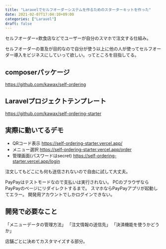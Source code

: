 ```yaml
---
title: "Laravelでセルフオーダーシステムを作るためのスターターキットを作った"
date: 2021-02-07T17:04:10+09:00
categories: ["Laravel"]
draft: false
---
```


セルフオーダー=飲食店などでユーザーが自分のスマホで注文する仕組み。

セルフオーダーの普及が目的なので自分が使う以上に他の人が使ってセルフオーダー導入をビジネスにしていって欲しい。ってところを目指してる。

## composerパッケージ
https://github.com/kawax/self-ordering

## Laravelプロジェクトテンプレート
https://github.com/kawax/self-ordering-starter

## 実際に動いてるデモ
- QRコード表示 https://self-ordering-starter.vercel.app/
- メニュー選択 https://self-ordering-starter.vercel.app/order
- 管理画面(パスワードはsecret) https://self-ordering-starter.vercel.app/login

注文してもどこにも何も送信されないので自由に試して大丈夫。

PayPayはテストモードなので支払いは実行されない。
PCのブラウザならPayPayのページにリダイレクトするまで。
スマホならPayPayアプリが起動してエラー。
開発用アカウントでしかログインできない。

## 開発で必要なこと
「メニューデータの管理方法」
「注文情報の送信先」
「決済機能を使うかどうか」

店舗ごとに決めてカスタマイズする部分。
